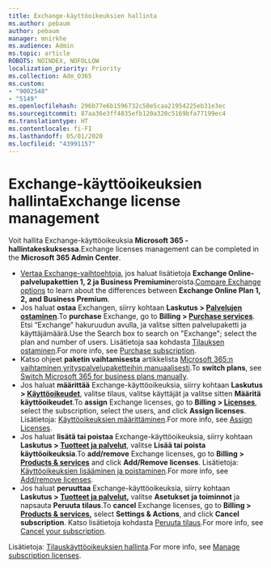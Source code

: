 ```yaml
---
title: Exchange-käyttöoikeuksien hallinta
ms.author: pebaum
author: pebaum
manager: mnirkhe
ms.audience: Admin
ms.topic: article
ROBOTS: NOINDEX, NOFOLLOW
localization_priority: Priority
ms.collection: Adm_O365
ms.custom:
- "9002548"
- "5149"
ms.openlocfilehash: 296b77e6b1596732c58e5caa21954225eb31e3ec
ms.sourcegitcommit: 87aa36e3ff4835efb120a320c5169bfa77199ec4
ms.translationtype: HT
ms.contentlocale: fi-FI
ms.lasthandoff: 05/01/2020
ms.locfileid: "43991157"
---
```

# <a name="exchange-license-management"></a><span data-ttu-id="de543-102">Exchange-käyttöoikeuksien hallinta</span><span class="sxs-lookup"><span data-stu-id="de543-102">Exchange license management</span></span>

<span data-ttu-id="de543-103">Voit hallita Exchange-käyttöoikeuksia **Microsoft 365 -hallintakeskuksessa**.</span><span class="sxs-lookup"><span data-stu-id="de543-103">Exchange licenses management can be completed in the **Microsoft 365 Admin Center**.</span></span>

- <span data-ttu-id="de543-104">[Vertaa Exchange-vaihtoehtoja](https://www.microsoft.com/microsoft-365/exchange/compare-microsoft-exchange-online-plans), jos haluat lisätietoja **Exchange Online-palvelupakettien 1, 2 ja Business Premiumin**eroista.</span><span class="sxs-lookup"><span data-stu-id="de543-104">[Compare Exchange options](https://www.microsoft.com/microsoft-365/exchange/compare-microsoft-exchange-online-plans) to learn about the differences between **Exchange Online Plan 1, 2, and Business Premium**.</span></span>
- <span data-ttu-id="de543-105">Jos haluat **ostaa** Exchangen, siirry kohtaan **Laskutus > [ Palvelujen ostaminen](https://go.microsoft.com/fwlink/p/?linkid=868433)**.</span><span class="sxs-lookup"><span data-stu-id="de543-105">To **purchase** Exchange, go to **Billing > [Purchase services](https://go.microsoft.com/fwlink/p/?linkid=868433)**.</span></span> <span data-ttu-id="de543-106">Etsi “Exchange” hakuruudun avulla, ja valitse sitten palvelupaketti ja käyttäjämäärä.</span><span class="sxs-lookup"><span data-stu-id="de543-106">Use the Search box to search on "Exchange"; select the plan and number of users.</span></span> <span data-ttu-id="de543-107">Lisätietoja saa kohdasta [Tilauksen ostaminen](https://docs.microsoft.com/microsoft-365/commerce/buy-another-subscription?view=o365-worldwide).</span><span class="sxs-lookup"><span data-stu-id="de543-107">For more info, see [Purchase subscription](https://docs.microsoft.com/microsoft-365/commerce/buy-another-subscription?view=o365-worldwide).</span></span>
- <span data-ttu-id="de543-108">Katso ohjeet **paketin vaihtamisesta** artikkelista [Microsoft 365:n vaihtaminen yrityspalvelupaketteihin manuaalisesti](https://docs.microsoft.com/microsoft-365/commerce/subscriptions/switch-plans-manually?view=o365-worldwide).</span><span class="sxs-lookup"><span data-stu-id="de543-108">To **switch plans**, see [Switch Microsoft 365 for business plans manually](https://docs.microsoft.com/microsoft-365/commerce/subscriptions/switch-plans-manually?view=o365-worldwide).</span></span>
- <span data-ttu-id="de543-109">Jos haluat **määrittää** Exchange-käyttöoikeuksia, siirry kohtaan **Laskutus > [Käyttöoikeudet](https://go.microsoft.com/fwlink/p/?linkid=842264)**, valitse tilaus, valitse käyttäjät ja valitse sitten **Määritä käyttöoikeudet**.</span><span class="sxs-lookup"><span data-stu-id="de543-109">To **assign** Exchange licenses, go to **Billing > [Licenses](https://go.microsoft.com/fwlink/p/?linkid=842264)**, select the subscription, select the users, and click **Assign licenses**.</span></span> <span data-ttu-id="de543-110">Lisätietoja: [Käyttöoikeuksien määrittäminen](https://docs.microsoft.com/microsoft-365/admin/manage/assign-licenses-to-users?view=o365-worldwide).</span><span class="sxs-lookup"><span data-stu-id="de543-110">For more info, see [Assign Licenses](https://docs.microsoft.com/microsoft-365/admin/manage/assign-licenses-to-users?view=o365-worldwide).</span></span>
- <span data-ttu-id="de543-111">Jos haluat **lisätä tai poistaa** Exchange-käyttöoikeuksia, siirry kohtaan **Laskutus > [Tuotteet ja palvelut](https://go.microsoft.com/fwlink/p/?linkid=842054)**, valitse **Lisää tai poista käyttöoikeuksia**.</span><span class="sxs-lookup"><span data-stu-id="de543-111">To **add/remove** Exchange licenses, go to **Billing > [Products & services](https://go.microsoft.com/fwlink/p/?linkid=842054)** and click **Add/Remove licenses**.</span></span> <span data-ttu-id="de543-112">Lisätietoja: [Käyttöoikeuksien lisääminen ja poistaminen](https://docs.microsoft.com/microsoft-365/commerce/licenses/buy-licenses?view=o365-worldwide#add-or-remove-licenses-for-your-business-subscription).</span><span class="sxs-lookup"><span data-stu-id="de543-112">For more info, see [Add/remove licenses](https://docs.microsoft.com/microsoft-365/commerce/licenses/buy-licenses?view=o365-worldwide#add-or-remove-licenses-for-your-business-subscription).</span></span>
- <span data-ttu-id="de543-113">Jos haluat **peruuttaa** Exchange-käyttöoikeuksia, siirry kohtaan **Laskutus > [Tuotteet ja palvelut](https://go.microsoft.com/fwlink/p/?linkid=842054),** valitse **Asetukset ja toiminnot** ja napsauta **Peruuta tilaus**.</span><span class="sxs-lookup"><span data-stu-id="de543-113">To **cancel** Exchange licenses, go to **Billing > [Products & services](https://go.microsoft.com/fwlink/p/?linkid=842054),** select **Settings & Actions**, and click **Cancel subscription**.</span></span> <span data-ttu-id="de543-114">Katso lisätietoja kohdasta [Peruuta tilaus](https://docs.microsoft.com/office365/admin/subscriptions-and-billing/cancel-your-subscription).</span><span class="sxs-lookup"><span data-stu-id="de543-114">For more info, see [Cancel your subscription](https://docs.microsoft.com/office365/admin/subscriptions-and-billing/cancel-your-subscription).</span></span>

<span data-ttu-id="de543-115">Lisätietoja: [Tilauskäyttöoikeuksien hallinta](https://docs.microsoft.com/microsoft-365/commerce/licenses/buy-licenses?view=o365-worldwide#add-or-remove-licenses-for-your-business-subscription).</span><span class="sxs-lookup"><span data-stu-id="de543-115">For more info, see [Manage subscription licenses](https://docs.microsoft.com/microsoft-365/commerce/licenses/buy-licenses?view=o365-worldwide#add-or-remove-licenses-for-your-business-subscription).</span></span>

